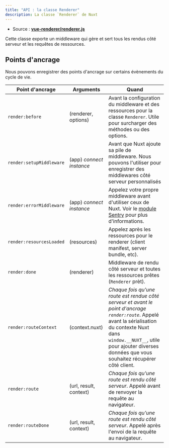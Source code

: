 ```yaml
---
title: "API : la classe Renderer"
description: La classe `Renderer` de Nuxt
---
```


- Source : **[vue-renderer/renderer.js](https://github.com/nuxt/nuxt.js/blob/dev/packages/vue-renderer/src/renderer.js)**

Cette classe exporte un middleware qui gère et sert tous les rendus côté serveur et les requêtes de ressources.

## Points d'ancrage

Nous pouvons enregistrer des points d'ancrage sur certains évènements du cycle de vie.

Point d'ancrage           | Arguments                | Quand
--------------------------|--------------------------|---------------------------------------------------------------------------------------------------------------------------------------------------------------------------------------------------------------------------------------------------
 `render:before`          | (renderer, options)      | Avant la configuration du middleware et des ressources pour la classe `Renderer`. Utile pour surcharger des méthodes ou des options.
 `render:setupMiddleware` | (app) *connect instance* | Avant que Nuxt ajoute sa pile de middleware. Nous pouvons l'utiliser pour enregistrer des middlewares côté serveur personnalisés
 `render:errorMiddleware` | (app) *connect instance* | Appelez votre propre middleware avant d'utiliser ceux de Nuxt. Voir le [module Sentry](https://github.com/nuxt-community/sentry-module/blob/master/lib/module.js#L122) pour plus d'informations.
 `render:resourcesLoaded` | (resources)              | Appelez après les ressources pour le renderer (client manifest, server bundle, etc).
 `render:done`            | (renderer)               | Middleware de rendu côté serveur et toutes les ressources prêtes (`Renderer` prèt).
 `render:routeContext`    | (context.nuxt)           | *Chaque fois qu'une route est rendue côté serveur et avant le point d'ancrage `render:route`*. Appelé avant la sérialisation du contexte Nuxt dans `window.__NUXT__`, utile pour ajouter diverses données que vous souhaitez récupérer côté client.
 `render:route`           |  (url, result, context)  | *Chaque fois qu'une route est rendu côté serveur*. Appelé avant de renvoyer la requête au navigateur.
 `render:routeDone`       |  (url, result, context)  | *Chaque fois qu'une route est rendu côté serveur*. Appelé après l'envoi de la requête au navigateur.
